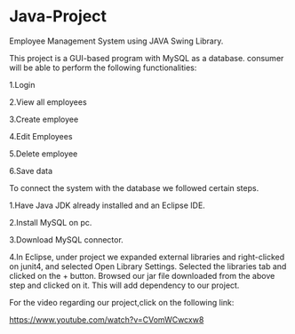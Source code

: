 # Java-Project

Employee Management System using JAVA Swing Library.

This project is a GUI-based program with MySQL as a database. consumer will be able to perform the following functionalities:


1.Login

2.View all employees

3.Create employee

4.Edit Employees

5.Delete employee

6.Save data



To connect the system with the database we followed certain steps.


1.Have Java JDK already installed and an Eclipse IDE.

2.Install MySQL on pc.

3.Download MySQL connector.

4.In Eclipse, under project we expanded external libraries and right-clicked on junit4, and selected Open Library Settings. Selected the libraries tab and clicked on the + button. Browsed our jar file downloaded from the above step and clicked on it. This will add dependency to our project. 


For the video regarding our project,click on the following link:


https://www.youtube.com/watch?v=CVomWCwcxw8
